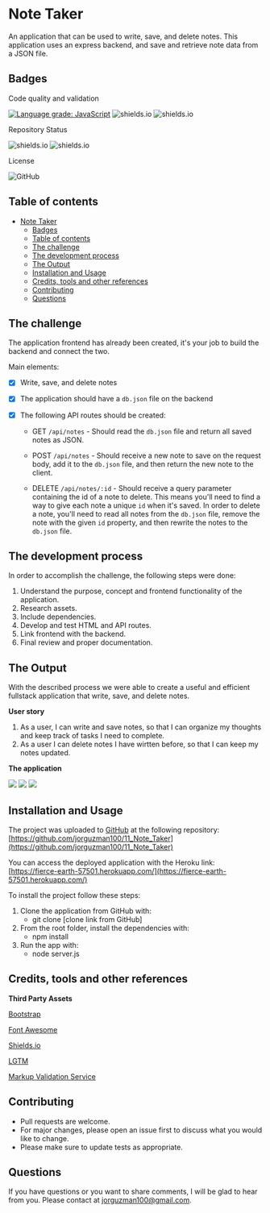 # Note Taker

An application that can be used to write, save, and delete notes. This application uses an express backend, and save and retrieve note data from a JSON file.

## Badges

Code quality and validation

[![Language grade: JavaScript](https://img.shields.io/lgtm/grade/javascript/g/jorguzman100/11_Note_Taker.svg?logo=lgtm&logoWidth=18)](https://lgtm.com/projects/g/jorguzman100/11_Note_Taker/context:javascript)
![shields.io](https://img.shields.io/github/languages/top/jorguzman100/11_Note_Taker)
![shields.io](https://img.shields.io/w3c-validation/html?targetUrl=https%3A%2F%2Fjorguzman100.github.io%2F11_Note_Taker%2F)

Repository Status

![shields.io](https://img.shields.io/badge/Repo%20Status-finished-brightgreen)
![shields.io](https://img.shields.io/bitbucket/issues/jorguzman100/11_Note_Taker)

License

![GitHub](https://img.shields.io/github/license/jorguzman100/11_Note_Taker)

## Table of contents

- [Note Taker](#note-taker)
  - [Badges](#badges)
  - [Table of contents](#table-of-contents)
  - [The challenge](#the-challenge)
  - [The development process](#the-development-process)
  - [The Output](#the-output)
  - [Installation and Usage](#installation-and-usage)
  - [Credits, tools and other references](#credits-tools-and-other-references)
  - [Contributing](#contributing)
  - [Questions](#questions)

## The challenge

The application frontend has already been created, it's your job to build the backend and connect the two.

Main elements:

- [x] Write, save, and delete notes
- [x] The application should have a `db.json` file on the backend
- [x] The following API routes should be created:

  - GET `/api/notes` - Should read the `db.json` file and return all saved notes as JSON.

  - POST `/api/notes` - Should receive a new note to save on the request body, add it to the `db.json` file, and then return the new note to the client.

  - DELETE `/api/notes/:id` - Should receive a query parameter containing the id of a note to delete. This means you'll need to find a way to give each note a unique `id` when it's saved. In order to delete a note, you'll need to read all notes from the `db.json` file, remove the note with the given `id` property, and then rewrite the notes to the `db.json` file.

## The development process

In order to accomplish the challenge, the following steps were done:

1. Understand the purpose, concept and frontend functionality of the application.
2. Research assets.
3. Include dependencies.
4. Develop and test HTML and API routes.
5. Link frontend with the backend.
6. Final review and proper documentation.

## The Output

With the described process we were able to create a useful and efficient fullstack application that write, save, and delete notes.

**User story**

1. As a user, I can write and save notes, so that I can organize my thoughts and keep track of tasks I need to complete.
2. As a user I can delete notes I have wirtten before, so that I can keep my notes updated.

**The application**

![](./public/assets/images/screenshot1.png)
![](./public/assets/images/screenshot2.png)
![](./public/assets/images/screenshot3.png)

## Installation and Usage

The project was uploaded to [GitHub](https://github.com/) at the following repository:
[https://github.com/jorguzman100/11_Note_Taker](https://github.com/jorguzman100/11_Note_Taker)

You can access the deployed application with the Heroku link:
[https://fierce-earth-57501.herokuapp.com/](https://fierce-earth-57501.herokuapp.com/)

To install the project follow these steps:

1. Clone the application from GitHub with:
   - git clone [clone link from GitHub]
2. From the root folder, install the dependencies with:
   - npm install
3. Run the app with:
   - node server.js

## Credits, tools and other references

**Third Party Assets**

[Bootstrap](https://getbootstrap.com/)

[Font Awesome](https://fontawesome.com/)

[Shields.io](https://shields.io/)

[LGTM](https://lgtm.com/)

[Markup Validation Service](https://validator.w3.org/)

## Contributing

- Pull requests are welcome.
- For major changes, please open an issue first to discuss what you would like to change.
- Please make sure to update tests as appropriate.

## Questions

If you have questions or you want to share comments, I will be glad to hear from you. Please contact at jorguzman100@gmail.com.
